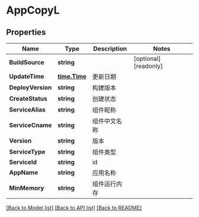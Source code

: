 # AppCopyL

## Properties

Name | Type | Description | Notes
------------ | ------------- | ------------- | -------------
**BuildSource** | **string** |  | [optional] [readonly] 
**UpdateTime** | [**time.Time**](time.Time.md) | 更新日期 | 
**DeployVersion** | **string** | 构建版本 | 
**CreateStatus** | **string** | 创建状态 | 
**ServiceAlias** | **string** | 组件昵称 | 
**ServiceCname** | **string** | 组件中文名称 | 
**Version** | **string** | 版本 | 
**ServiceType** | **string** | 组件类型 | 
**ServiceId** | **string** | id | 
**AppName** | **string** | 应用名称 | 
**MinMemory** | **string** | 组件运行内存 | 

[[Back to Model list]](../README.md#documentation-for-models) [[Back to API list]](../README.md#documentation-for-api-endpoints) [[Back to README]](../README.md)


